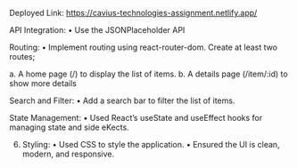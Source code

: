 Deployed Link: https://cavius-technologies-assignment.netlify.app/

API Integration:
• Use the JSONPlaceholder API

Routing:
• Implement routing using react-router-dom.
Create at least two routes;

a. A home page (/) to display the list of items.
b. A details page (/item/:id) to show more details

 Search and Filter:
• Add a search bar to filter the list of items.

State Management:
• Used React’s useState and useEffect hooks for managing state and side
eKects.

6. Styling:
• Used CSS to style the application.
• Ensured the UI is clean, modern, and responsive.
